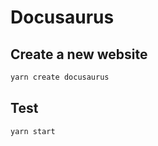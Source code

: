 # Docusaurus

## Create a new website

```sh
yarn create docusaurus
```

## Test

```sh
yarn start
```
